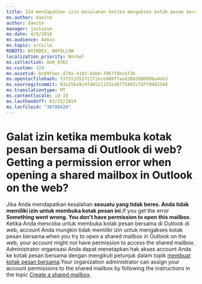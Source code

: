 ```yaml
---
title: 124 mendapatkan izin kesalahan ketika mengakses kotak pesan bersama di OWA?
ms.author: daeite
author: daeite
manager: jackiesm
ms.date: 4/9/2018
ms.audience: Admin
ms.topic: article
ROBOTS: NOINDEX, NOFOLLOW
localization_priority: Normal
ms.collection: Adm_O365
ms.custom: 124
ms.assetid: bc09faec-d78a-4103-b4bb-7967f0ecbf3b
ms.openlocfilehash: f37553352721f2ece980f7aad3083600096a4eb3
ms.sourcegitcommit: 03a156a9c9740521155a30775492c7dff0982588
ms.translationtype: MT
ms.contentlocale: id-ID
ms.lasthandoff: 03/22/2019
ms.locfileid: "30786620"
---
```

# <a name="getting-a-permission-error-when-opening-a-shared-mailbox-in-outlook-on-the-web"></a><span data-ttu-id="ac546-102">Galat izin ketika membuka kotak pesan bersama di Outlook di web?</span><span class="sxs-lookup"><span data-stu-id="ac546-102">Getting a permission error when opening a shared mailbox in Outlook on the web?</span></span>

<span data-ttu-id="ac546-103">Jika Anda mendapatkan kesalahan **sesuatu yang tidak beres. Anda tidak memiliki izin untuk membuka kotak pesan ini.**</span><span class="sxs-lookup"><span data-stu-id="ac546-103">If you get the error **Something went wrong. You don't have permission to open this mailbox.**</span></span> <span data-ttu-id="ac546-104">Ketika Anda mencoba untuk membuka kotak pesan bersama di Outlook di web, account Anda mungkin tidak memiliki izin untuk mengakses kotak pesan bersama.</span><span class="sxs-lookup"><span data-stu-id="ac546-104">when you try to open a shared mailbox in Outlook on the web, your account might not have permission to access the shared mailbox.</span></span> <span data-ttu-id="ac546-105">Administrator organisasi Anda dapat menetapkan hak akses account Anda ke kotak pesan bersama dengan mengikuti petunjuk dalam topik [membuat kotak pesan bersama](https://support.office.com/article/871a246d-3acd-4bba-948e-5de8be0544c9).</span><span class="sxs-lookup"><span data-stu-id="ac546-105">Your organization administrator can assign your account permissions to the shared mailbox by following the instructions in the topic [Create a shared mailbox](https://support.office.com/article/871a246d-3acd-4bba-948e-5de8be0544c9).</span></span>
  

